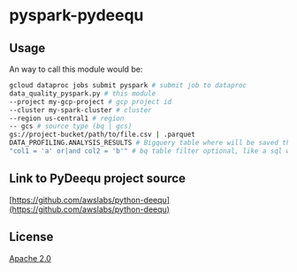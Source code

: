 # pyspark-pydeequ

## Usage

An way to call this module would be:

```bash
gcloud dataproc jobs submit pyspark # submit job to dataproc
data_quality_pyspark.py # this module
--project my-gcp-project # gcp project id
--cluster my-spark-cluster # cluster
--region us-central1 # region
-- gcs # source type (bq | gcs)
gs://project-bucket/path/to/file.csv | .parquet
DATA_PROFILING.ANALYSIS_RESULTS # Bigquery table where will be saved the results
"col1 = 'a' or|and col2 = 'b'" # bq table filter optional, like a sql where clause
```

## Link to PyDeequ project source
[https://github.com/awslabs/python-deequ](https://github.com/awslabs/python-deequ)

## License
[Apache 2.0](LICENSE.md)
